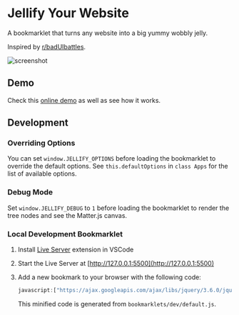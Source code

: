 # Jellify Your Website

A bookmarklet that turns any website into a big yummy wobbly jelly.

Inspired by [r/badUIbattles](https://www.reddit.com/r/badUIbattles/).

![screenshot](./screenshots/screenshot.gif "Jellify Screenshot")

## Demo

Check this [online demo](https://sc420.github.io/jellify-ur-website/) as well as see how it works.

## Development

### Overriding Options

You can set `window.JELLIFY_OPTIONS` before loading the bookmarklet to override
the default options. See `this.defaultOptions` in `class Apps` for the list of
available options.

### Debug Mode

Set `window.JELLIFY_DEBUG` to `1` before loading the bookmarklet to render the
tree nodes and see the Matter.js canvas.

### Local Development Bookmarklet

1. Install [Live Server](https://marketplace.visualstudio.com/items?itemName=ritwickdey.LiveServer)
   extension in VSCode
2. Start the Live Server at [http://127.0.0.1:5500](http://127.0.0.1:5500)
3. Add a new bookmark to your browser with the following code:

    ```javascript
    javascript:["https://ajax.googleapis.com/ajax/libs/jquery/3.6.0/jquery.min.js","https://cdn.jsdelivr.net/npm/matter-js@0.17.1/build/matter.min.js","http://localhost:5500/src/jellify.js"].forEach(t=>{const e=document.getElementsByTagName("head")[0],a=document.createElement("script");a.src=t,e.appendChild(a)});
    ```

   This minified code is generated from `bookmarklets/dev/default.js`.
